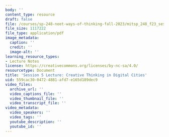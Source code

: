 ```yaml
---
body: ''
content_type: resource
draft: false
file: /courses/sp-248-neet-ways-of-thinking-fall-2023/mitsp_248_f23_ses05.pdf
file_size: 1117222
file_type: application/pdf
image_metadata:
  caption: ''
  credit: ''
  image-alt: ''
learning_resource_types:
- Lecture Notes
license: https://creativecommons.org/licenses/by-nc-sa/4.0/
resourcetype: Document
title: 'Session 5 Lecture: Creative Thinking in Digital Cities'
uid: 559cac30-0472-4881-afd7-e165d189dec9
video_files:
  archive_url: ''
  video_captions_file: ''
  video_thumbnail_file: ''
  video_transcript_file: ''
video_metadata:
  video_speakers: ''
  video_tags: ''
  youtube_description: ''
  youtube_id: ''
---
```

